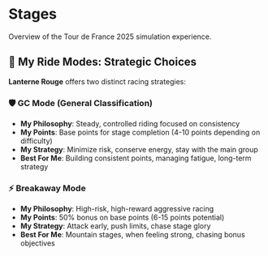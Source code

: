 # Stages

Overview of the Tour de France 2025 simulation experience.
## 🚴 My Ride Modes: Strategic Choices

**Lanterne Rouge** offers two distinct racing strategies:

### 🛡️ GC Mode (General Classification)
- **My Philosophy**: Steady, controlled riding focused on consistency
- **My Points**: Base points for stage completion (4-10 points depending on difficulty)
- **My Strategy**: Minimize risk, conserve energy, stay with the main group
- **Best For Me**: Building consistent points, managing fatigue, long-term strategy

### ⚡ Breakaway Mode  
- **My Philosophy**: High-risk, high-reward aggressive racing
- **My Points**: 50% bonus on base points (6-15 points potential)
- **My Strategy**: Attack early, push limits, chase stage glory
- **Best For Me**: Mountain stages, when feeling strong, chasing bonus objectives